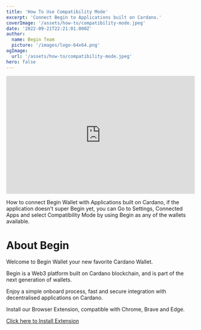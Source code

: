 ```yaml
---
title: 'How To Use Compatibility Mode'
excerpt: 'Connect Begin to Applications built on Cardano.'
coverImage: '/assets/how-to/compatibility-mode.jpeg'
date: '2022-09-21T22:21:01.000Z'
author:
  name: Begin Team
  picture: '/images/logo-64x64.png'
ogImage:
  url: '/assets/how-to/compatibility-mode.jpeg'
hero: false
---
```


<iframe width="100%" height="315" src="https://www.youtube.com/embed/zolUEoTQd-A" title="YouTube video player" frameborder="0" allow="accelerometer; autoplay; clipboard-write; encrypted-media; gyroscope; picture-in-picture" allowfullscreen></iframe>

How to connect Begin Wallet with Applications built on Cardano, if the application doesn't super Begin yet, you can Go to Settings, Connected Apps and select Compatibility Mode by using Begin as any of the wallets available.


# About Begin

Welcome to Begin Wallet your new favorite Cardano Wallet.

Begin is a Web3 platform built on Cardano blockchain, and is part of the next generation of wallets.

Enjoy a simple onboard process, fast and secure integration with decentralised applications on Cardano.

Install our Browser Extension, compatible with Chrome, Brave and Edge.

[Click here to Install Extension](https://chrome.google.com/webstore/detail/begin-wallet/nhbicdelgedinnbcidconlnfeionhbml)